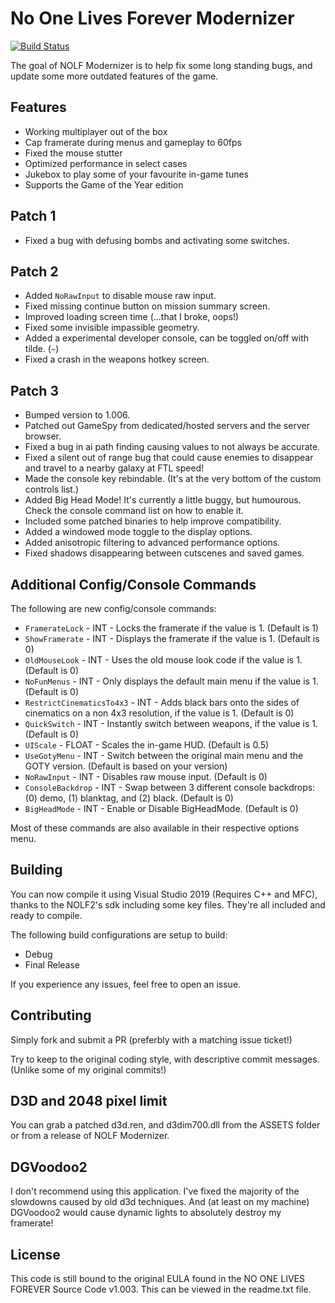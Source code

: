 # No One Lives Forever Modernizer

[![Build Status](https://dev.azure.com/heytherecoffee/NOLF-Modernizer/_apis/build/status/haekb.nolf1-modernizer?branchName=master)](https://dev.azure.com/heytherecoffee/NOLF-Modernizer/_build/latest?definitionId=3&branchName=master)

The goal of NOLF Modernizer is to help fix some long standing bugs, and update some more outdated features of the game.

## Features

 - Working multiplayer out of the box
 - Cap framerate during menus and gameplay to 60fps
 - Fixed the mouse stutter
 - Optimized performance in select cases
 - Jukebox to play some of your favourite in-game tunes
 - Supports the Game of the Year edition

## Patch 1

 - Fixed a bug with defusing bombs and activating some switches.

## Patch 2

- Added `NoRawInput` to disable mouse raw input.
- Fixed missing continue button on mission summary screen.
- Improved loading screen time (...that I broke, oops!)
- Fixed some invisible impassible geometry.
- Added a experimental developer console, can be toggled on/off with tilde. (`~`)
- Fixed a crash in the weapons hotkey screen.

## Patch 3

- Bumped version to 1.006.
- Patched out GameSpy from dedicated/hosted servers and the server browser.
- Fixed a bug in ai path finding causing values to not always be accurate.
- Fixed a silent out of range bug that could cause enemies to disappear and travel to a nearby galaxy at FTL speed!
- Made the console key rebindable. (It's at the very bottom of the custom controls list.)
- Added Big Head Mode! It's currently a little buggy, but humourous. Check the console command list on how to enable it.
- Included some patched binaries to help improve compatibility. 
- Added a windowed mode toggle to the display options.
- Added anisotropic filtering to advanced performance options.
- Fixed shadows disappearing between cutscenes and saved games.

## Additional Config/Console Commands

The following are new config/console commands:
  - `FramerateLock`           - INT - Locks the framerate if the value is 1. (Default is 1)
  - `ShowFramerate`           - INT - Displays the framerate if the value is 1. (Default is 0)
  - `OldMouseLook`            - INT - Uses the old mouse look code if the value is 1. (Default is 0)
  - `NoFunMenus`              - INT - Only displays the default main menu if the value is 1. (Default is 0)
  - `RestrictCinematicsTo4x3` - INT - Adds black bars onto the sides of cinematics on a non 4x3 resolution, if the value is 1. (Default is 0)
  - `QuickSwitch`             - INT - Instantly switch between weapons, if the value is 1. (Default is 0)
  - `UIScale`                 - FLOAT - Scales the in-game HUD. (Default is 0.5)
  - `UseGotyMenu`             - INT - Switch between the original main menu and the GOTY version. (Default is based on your version)
  - `NoRawInput`              - INT - Disables raw mouse input. (Default is 0)
  - `ConsoleBackdrop`         - INT - Swap between 3 different console backdrops: (0) demo, (1) blanktag, and (2) black. (Default is 0)
  - `BigHeadMode`             - INT - Enable or Disable BigHeadMode. (Default is 0)

Most of these commands are also available in their respective options menu.

## Building

You can now compile it using Visual Studio 2019 (Requires C++ and MFC), thanks to the NOLF2's sdk including some key files. They're all included and ready to compile.

The following build configurations are setup to build: 
 - Debug
 - Final Release

If you experience any issues, feel free to open an issue.

## Contributing

Simply fork and submit a PR (preferbly with a matching issue ticket!) 

Try to keep to the original coding style, with descriptive commit messages. (Unlike some of my original commits!)

## D3D and 2048 pixel limit

You can grab a patched d3d.ren, and d3dim700.dll from the ASSETS folder or from a release of NOLF Modernizer.

## DGVoodoo2

I don't recommend using this application. I've fixed the majority of the slowdowns caused by old d3d techniques. And (at least on my machine) DGVoodoo2 would cause dynamic lights to absolutely destroy my framerate!

## License

This code is still bound to the original EULA found in the NO ONE LIVES FOREVER Source Code v1.003. This can be viewed in the readme.txt file.